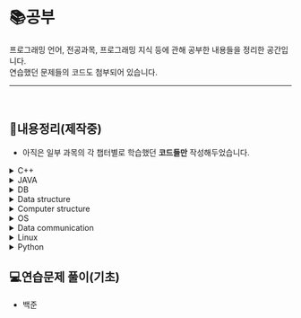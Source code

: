 # :books:공부   
  프로그래밍 언어, 전공과목, 프로그래밍 지식 등에 관해 공부한 내용들을 정리한 공간입니다.   
   연습했던 문제들의 코드도 첨부되어 있습니다.

--- 
<br>


## 📝내용정리(제작중)
+ 아직은 일부 과목의 각 챕터별로 학습했던 __코드들만__ 작성해두었습니다.
<details>
  <summary>C++</summary>   
  <ul>
    <li>OOP(미완)</li>
    <li>object(미완)</li>
    <li>inheritance(미완)</li>
    <li>polymorphism(미완)</li>
    <li>vector(미완)</li>
    <li>전공책 연습코드모음</li>
  </ul>
</details>
<details>
  <summary>JAVA</summary>   
  <ul>
    <li>class(미완)</li>
    <li>collection(미완)</li>
    <li>api(미완)</li>
    <li>network(미완)</li>
  </ul>
</details>
<details>
  <summary>DB</summary>   
  <ul>
    <li>DBMS(미완)</li>
    <li>관계데이터 모델(미완)</li>
    <li>SQL(미완)</li>
    <li>관계대수(미완)</li>
    <li>ER모델(미완)</li>
    <li>물리적 설계(미완)</li>
    <li>정규화(미완)</li>
    <li>트랜잭션(미완)</li>
  </ul>
</details>
<details>
  <summary>Data structure</summary>   
  <ul>
    
  </ul>
</details>
<details>
  <summary>Computer structure</summary>   
  <ul>
    
  </ul>
</details>
<details>
  <summary>OS</summary>   
  <ul>
    
  </ul>
</details>
<details>
  <summary>Data communication</summary>   
  <ul>
    
  </ul>
</details>
<details>
  <summary>Linux</summary>   
  <ul>
    
  </ul>
</details>
<details>
  <summary>Python</summary>   
  <ul>
    
  </ul>
</details>

## 💻연습문제 풀이(기초)
+ 백준
